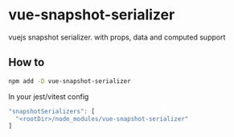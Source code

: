 # vue-snapshot-serializer

vuejs snapshot serializer. with props, data and computed support

## How to

```sh
npm add -D vue-snapshot-serializer
```

In your jest/vitest config

```js
"snapshotSerializers": [
  "<rootDir>/node_modules/vue-snapshot-serializer"
]
```
